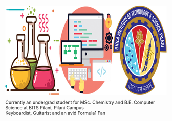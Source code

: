 <p align="center">
<img src="https://github.com/iamishansharma/iamishansharma/blob/master/Banner.jpg" align="center" width="800" height="280">
</p>

Currently an undergrad student for MSc. Chemistry and B.E. Computer Science at BITS Pilani, Pilani Campus
<br />Keyboardist, Guitarist and an avid Formula1 Fan
